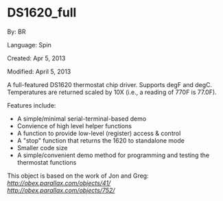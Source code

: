 # DS1620_full

By: BR

Language: Spin

Created: Apr 5, 2013

Modified: April 5, 2013

A full-featured DS1620 thermostat chip driver. Supports degF and degC. Temperatures are returned scaled by 10X (i.e., a reading of 770F is 77.0F).

Features include: 

*   A simple/minimal serial-terminal-based demo
*   Convience of high level helper functions
*   A function to provide low-level (register) access & control
*   A "stop" function that returns the 1620 to standalone mode
*   Smaller code size
*   A simple/convenient demo method for programming and testing the thermostat functions

This object is based on the work of Jon and Greg:  
_http://obex.parallax.com/objects/41/  
http://obex.parallax.com/objects/752/_
